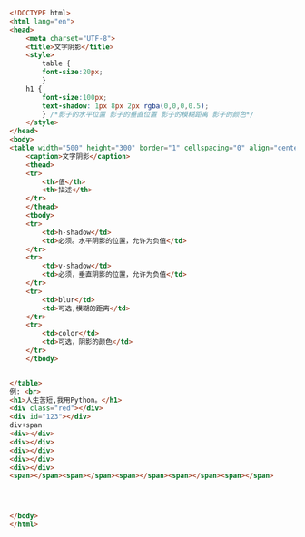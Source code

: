 
<BlogInfo id="261" title="17.文字阴影" author="白日梦想猿" pv=0 read_times=0 pre_cost_time=0分52秒 category="css学习" tag_list="['css学习']" create_time="2020.07.17 15:11:06" update_time="2020.07.17 15:32:08" />

```html
<!DOCTYPE html>
<html lang="en">
<head>
    <meta charset="UTF-8">
    <title>文字阴影</title>
    <style>
        table {
        font-size:20px;
        }
    h1 {
        font-size:100px;
        text-shadow: 1px 8px 2px rgba(0,0,0,0.5);
        } /*影子的水平位置 影子的垂直位置 影子的模糊距离 影子的颜色*/
    </style>
</head>
<body>
<table width="500" height="300" border="1" cellspacing="0" align="center">
    <caption>文字阴影</caption>
    <thead>
    <tr>
        <th>值</th>
        <th>描述</th>
    </tr>
    </thead>
    <tbody>
    <tr>
        <td>h-shadow</td>
        <td>必须。水平阴影的位置，允许为负值</td>
    </tr>
    <tr>
        <td>v-shadow</td>
        <td>必须，垂直阴影的位置，允许为负值</td>
    </tr>
    <tr>
        <td>blur</td>
        <td>可选,模糊的距离</td>
    </tr>
    <tr>
        <td>color</td>
        <td>可选，阴影的颜色</td>
    </tr>
    </tbody>


</table>
例: <br>
<h1>人生苦短,我用Python。</h1>
<div class="red"></div>
<div id="123"></div>
div+span
<div></div>
<div></div>
<div></div>
<div></div>
<div></div>
<span></span><span></span><span></span><span></span><span></span>




</body>
</html>
```
